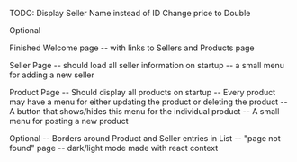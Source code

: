 TODO:
Display Seller Name instead of ID
Change price to Double

Optional



Finished
Welcome page
-- with links to Sellers and Products page

Seller Page
-- should load all seller information on startup
-- a small menu for adding a new seller

Product Page
-- Should display all products on startup
-- Every product may have a menu for either updating the product or deleting the product
-- A button that shows/hides this menu for the individual product
-- A small menu for posting a new product

Optional
-- Borders around Product and Seller entries in List
-- "page not found" page
-- dark/light mode made with react context

